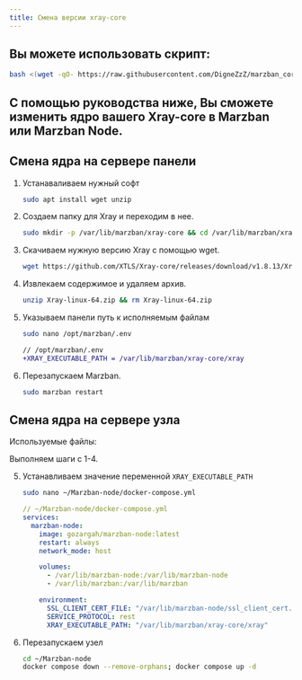 ```yaml
---
title: Смена версии xray-core
---
```


## Вы можете использовать скрипт:
```bash
bash <(wget -qO- https://raw.githubusercontent.com/DigneZzZ/marzban_core_change/main/change.sh)
```

## С помощью руководства ниже, Вы сможете изменить ядро вашего Xray-core в Marzban или Marzban Node.

## Смена ядра на сервере панели

1. Устанаваливаем нужный софт


    ```bash
    sudo apt install wget unzip
    ```


2. Создаем папку для Xray и переходим в нее.

    ```bash
    sudo mkdir -p /var/lib/marzban/xray-core && cd /var/lib/marzban/xray-core
    ```

3. Скачиваем нужную версию Xray с помощью wget.

    ```bash
    wget https://github.com/XTLS/Xray-core/releases/download/v1.8.13/Xray-linux-64.zip
    ```

4. Извлекаем содержимое и удаляем  архив.

    ```bash
    unzip Xray-linux-64.zip && rm Xray-linux-64.zip
    ```


5. Указываем панели путь к исполняемым файлам
    ```bash
    sudo nano /opt/marzban/.env
    ```
    ```diff
    // /opt/marzban/.env
    +XRAY_EXECUTABLE_PATH = /var/lib/marzban/xray-core/xray
    ```

6. Перезапускаем Marzban.

    ```bash
    sudo marzban restart
    ```

## Смена ядра на сервере узла
Используемые файлы:

Выполняем шаги с 1-4.

5. Устанавливаем значение переменной `XRAY_EXECUTABLE_PATH` 

    ```bash
    sudo nano ~/Marzban-node/docker-compose.yml
    ```

    ```yaml
    // ~/Marzban-node/docker-compose.yml
    services:
      marzban-node:
        image: gozargah/marzban-node:latest
        restart: always
        network_mode: host

        volumes:
          - /var/lib/marzban-node:/var/lib/marzban-node
          - /var/lib/marzban:/var/lib/marzban

        environment:
          SSL_CLIENT_CERT_FILE: "/var/lib/marzban-node/ssl_client_cert.pem"
          SERVICE_PROTOCOL: rest
          XRAY_EXECUTABLE_PATH: "/var/lib/marzban/xray-core/xray"

    ```
6. Перезапускаем узел
    ```bash
    cd ~/Marzban-node
    docker compose down --remove-orphans; docker compose up -d
    ```
